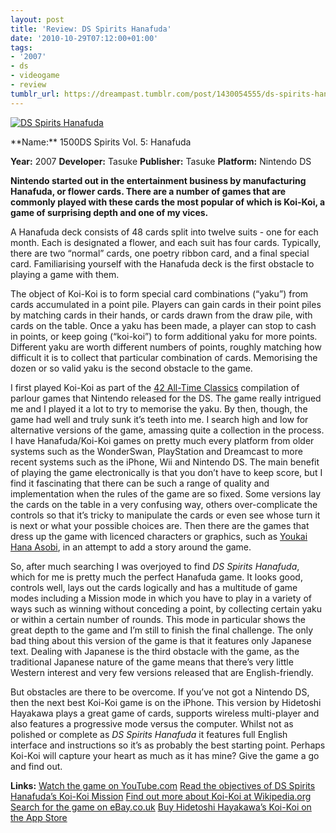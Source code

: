 ```yaml
---
layout: post
title: 'Review: DS Spirits Hanafuda'
date: '2010-10-29T07:12:00+01:00'
tags:
- '2007'
- ds
- videogame
- review
tumblr_url: https://dreampast.tumblr.com/post/1430054555/ds-spirits-hanafuda
---
```

[![DS Spirits Hanafuda](https://64.media.tumblr.com/tumblr_lb0pxhXMCu1qbfpni.png)](http://dreampast.tumblr.com/post/1430054555/ds-spirits-hanafuda)
<!-- more --> **Name:** 1500DS Spirits Vol. 5: Hanafuda
**Year:** 2007
**Developer:** Tasuke
**Publisher:** Tasuke
**Platform:** Nintendo DS

**Nintendo started out in the entertainment business by manufacturing Hanafuda, or flower cards. There are a number of games that are commonly played with these cards the most popular of which is Koi-Koi, a game of surprising depth and one of my vices.**

A Hanafuda deck consists of 48 cards split into twelve suits - one for each month. Each is designated a flower, and each suit has four cards. Typically, there are two “normal” cards, one poetry ribbon card, and a final special card. Familiarising yourself with the Hanafuda deck is the first obstacle to playing a game with them.

The object of Koi-Koi is to form special card combinations (“yaku”) from cards accumulated in a point pile. Players can gain cards in their point piles by matching cards in their hands, or cards drawn from the draw pile, with cards on the table. Once a yaku has been made, a player can stop to cash in points, or keep going (“koi-koi”) to form additional yaku for more points. Different yaku are worth different numbers of points, roughly matching how difficult it is to collect that particular combination of cards. Memorising the dozen or so valid yaku is the second obstacle to the game.

I first played Koi-Koi as part of the [42 All-Time Classics](http://www.mobygames.com/game/clubhouse-games) compilation of parlour games that Nintendo released for the DS. The game really intrigued me and I played it a lot to try to memorise the yaku. By then, though, the game had well and truly sunk it’s teeth into me. I search high and low for alternative versions of the game, amassing quite a collection in the process. I have Hanafuda/Koi-Koi games on pretty much every platform from older systems such as the WonderSwan, PlayStation and Dreamcast to more recent systems such as the iPhone, Wii and Nintendo DS. The main benefit of playing the game electronically is that you don’t have to keep score, but I find it fascinating that there can be such a range of quality and implementation when the rules of the game are so fixed. Some versions lay the cards on the table in a very confusing way, others over-complicate the controls so that it’s tricky to manipulate the cards or even see whose turn it is next or what your possible choices are. Then there are the games that dress up the game with licenced characters or graphics, such as [Youkai Hana Asobi](http://psxdata.snesorama.us/games/J/Y/SLPM-86857.html), in an attempt to add a story around the game.

So, after much searching I was overjoyed to find _DS Spirits Hanafuda_, which for me is pretty much the perfect Hanafuda game. It looks good, controls well, lays out the cards logically and has a multitude of game modes including a Mission mode in which you have to play in a variety of ways such as winning without conceding a point, by collecting certain yaku or within a certain number of rounds. This mode in particular shows the great depth to the game and I’m still to finish the final challenge. The only bad thing about this version of the game is that it features only Japanese text. Dealing with Japanese is the third obstacle with the game, as the traditional Japanese nature of the game means that there’s very little Western interest and very few versions released that are English-friendly.

But obstacles are there to be overcome. If you’ve not got a Nintendo DS, then the next best Koi-Koi game is on the iPhone. This version by Hidetoshi Hayakawa plays a great game of cards, supports wireless multi-player and also features a progressive mode versus the computer. Whilst not as polished or complete as _DS Spirits Hanafuda_ it features full English interface and instructions so it’s as probably the best starting point. Perhaps Koi-Koi will capture your heart as much as it has mine? Give the game a go and find out.

**Links:**
[Watch the game on YouTube.com](http://www.youtube.com/watch?v=xxx)
[Read the objectives of DS Spirits Hanafuda’s Koi-Koi Mission](http://www.flickr.com/photos/emsef/sets/72157614337766883/)
[Find out more about Koi-Koi at Wikipedia.org](http://en.wikipedia.org/wiki/Koi-Koi)
[Search for the game on eBay.co.uk](http://video-games.shop.ebay.co.uk/i.html?_nkw=ds+spirits+hanafuda)
[Buy Hidetoshi Hayakawa’s Koi-Koi on the App Store](http://itunes.apple.com/gb/app/id382262967?mt=8)

